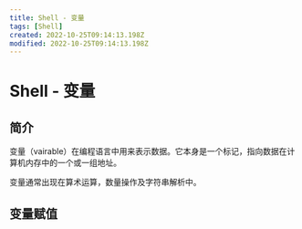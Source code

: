 ```yaml
---
title: Shell - 变量
tags: [Shell]
created: 2022-10-25T09:14:13.198Z
modified: 2022-10-25T09:14:13.198Z
---
```


# Shell - 变量

## 简介

变量（vairable）在编程语言中用来表示数据。它本身是一个标记，指向数据在计算机内存中的一个或一组地址。

变量通常出现在算术运算，数量操作及字符串解析中。

## 变量赋值
